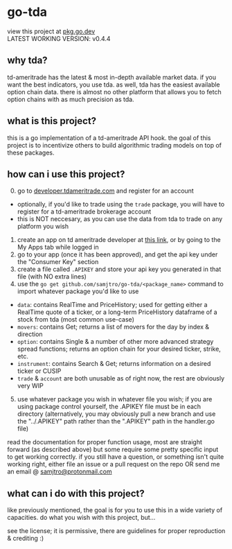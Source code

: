 # go-tda

view this project at [pkg.go.dev](https://pkg.go.dev/github.com/samjtro/go-tda)  
LATEST WORKING VERSION: v0.4.4

## why tda?

td-ameritrade has the latest & most in-depth available market data. if you want the best indicators, you use tda. as well, tda has the easiest available option chain data. there is almost no other platform that allows you to fetch option chains with as much precision as tda.

## what is this project?

this is a go implementation of a td-ameritrade API hook. the goal of this project is to incentivize others to build algorithmic trading models on top of these packages.

## how can i use this project?

0. go to [developer.tdameritrade.com](https://developer.tdameritrade.com/) and register for an account
- optionally, if you'd like to trade using the `trade` package, you will have to register for a td-ameritrade brokerage account
- this is NOT neccesary, as you can use the data from tda to trade on any platform you wish
1. create an app on td ameritrade developer at [this link](https://developer.tdameritrade.com/user/me/apps), or by going to the My Apps tab while logged in
2. go to your app (once it has been approved), and get the api key under the "Consumer Key" section
3. create a file called `.APIKEY` and store your api key you generated in that file (with NO extra lines)
4. use the `go get github.com/samjtro/go-tda/<package_name>` command to import whatever package you'd like to use
- `data`: contains RealTime and PriceHistory; used for getting either a RealTime quote of a ticker, or a long-term PriceHistory dataframe of a stock from tda (most common use-case)
- `movers`: contains Get; returns a list of movers for the day by index & direction
- `option`: contains Single & a number of other more advanced strategy spread functions; returns an option chain for your desired ticker, strike, etc.
- `instrument`: contains Search & Get; returns information on a desired ticker or CUSIP
- `trade` & `account` are both unusable as of right now, the rest are obviously very WIP
5. use whatever package you wish in whatever file you wish; if you are using package control yourself, the .APIKEY file must be in each directory (alternatively, you may obviously pull a new branch and use the "../.APIKEY" path rather than the ".APIKEY" path in the handler.go file)

read the documentation for proper function usage, most are straight forward (as described above) but some require some pretty specific input to get working correctly. if you still have a question, or something isn't quite working right, either file an issue or a pull request on the repo OR send me an email @ samjtro@protonmail.com

## what can i do with this project?

like previously mentioned, the goal is for you to use this in a wide variety of capacities. do what you wish with this project, but...

see the license; it is permissive, there are guidelines for proper reproduction & crediting :)
